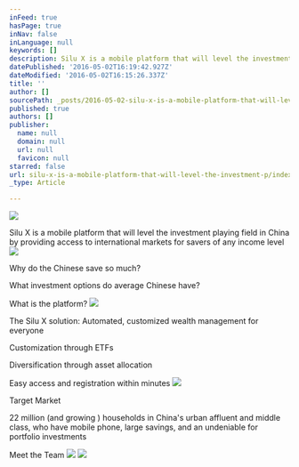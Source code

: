 ```yaml
---
inFeed: true
hasPage: true
inNav: false
inLanguage: null
keywords: []
description: Silu X is a mobile platform that will level the investment playing field in China by providing access to international markets for savers of any income level
datePublished: '2016-05-02T16:19:42.927Z'
dateModified: '2016-05-02T16:15:26.337Z'
title: ''
author: []
sourcePath: _posts/2016-05-02-silu-x-is-a-mobile-platform-that-will-level-the-investment-p.md
published: true
authors: []
publisher:
  name: null
  domain: null
  url: null
  favicon: null
starred: false
url: silu-x-is-a-mobile-platform-that-will-level-the-investment-p/index.html
_type: Article

---
```

![](https://the-grid-user-content.s3-us-west-2.amazonaws.com/b1809543-7266-48ba-abe9-0c5d5331c693.png)

Silu X is a mobile platform that will level the investment playing field in China by providing access to international markets for savers of any income level
![](https://the-grid-user-content.s3-us-west-2.amazonaws.com/ba7b2ec6-6155-44b4-ba63-2f191bc153d7.png)

Why do the Chinese save so much?

What investment options do average Chinese have?

What is the platform?
![](https://the-grid-user-content.s3-us-west-2.amazonaws.com/d9379a2e-250d-4c1b-815d-a1b30c8e3dfb.png)

The Silu X solution: Automated, customized wealth management for everyone

Customization through ETFs

Diversification through asset allocation

Easy access and registration within minutes
![](https://the-grid-user-content.s3-us-west-2.amazonaws.com/6af5e37f-dd14-4e42-ad78-c31d3be5b83b.png)

Target Market

22 million (and growing ) households in China's urban affluent and middle class, who have mobile phone, large savings, and an undeniable for portfolio investments

Meet the Team
![](https://the-grid-user-content.s3-us-west-2.amazonaws.com/e5e4c5a7-ad8f-4d6b-9595-b68c54bb4f8f.png)
![](https://the-grid-user-content.s3-us-west-2.amazonaws.com/fd7c3a60-0f05-4534-bca2-dcff50286770.png)